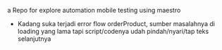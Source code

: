 a Repo for explore automation mobile testing using maestro

* Kadang suka terjadi error flow orderProduct, sumber masalahnya di loading yang lama tapi script/codenya udah pindah/nyari/tap teks selanjutnya